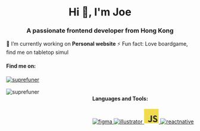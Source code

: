 <h1 align="center">Hi 👋, I'm Joe</h1>
<h3 align="center">A passionate frontend developer from Hong Kong</h3>

🔭 I’m currently working on **Personal website**
⚡ Fun fact: Love boardgame, find me on tabletop simul

<div>
<h4 align="left">Find me on:</h4>
<p align="left">
<a href="https://instagram.com/suprefuner" target="blank"><img align="center" src="https://raw.githubusercontent.com/rahuldkjain/github-profile-readme-generator/master/src/images/icons/Social/instagram.svg" alt="suprefuner" height="30" width="40" /></a>
</p>
</div>

<div style='float: right;'>
<h4 align="left">Languages and Tools:</h4>
<p align="left"> <a href="https://www.figma.com/" target="_blank" rel="noreferrer"> <img src="https://www.vectorlogo.zone/logos/figma/figma-icon.svg" alt="figma" width="40" height="40"/> </a> <a href="https://www.adobe.com/in/products/illustrator.html" target="_blank" rel="noreferrer"> <img src="https://www.vectorlogo.zone/logos/adobe_illustrator/adobe_illustrator-icon.svg" alt="illustrator" width="40" height="40"/> </a> <a href="https://developer.mozilla.org/en-US/docs/Web/JavaScript" target="_blank" rel="noreferrer"> <img src="https://raw.githubusercontent.com/devicons/devicon/master/icons/javascript/javascript-original.svg" alt="javascript" width="40" height="40"/> </a> <a href="https://reactnative.dev/" target="_blank" rel="noreferrer"> <img src="https://reactnative.dev/img/header_logo.svg" alt="reactnative" width="40" height="40"/> </a> </p>
</div>

<p><img align="center" src="https://github-readme-stats.vercel.app/api/top-langs?username=suprefuner&show_icons=true&locale=en&layout=compact" alt="suprefuner" /></p>

